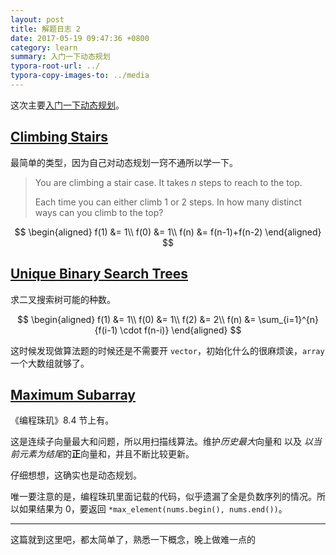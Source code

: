 ```yaml
---
layout: post
title: 解题日志 2
date: 2017-05-19 09:47:36 +0800
category: learn
summary: 入门一下动态规划
typora-root-url: ../
typora-copy-images-to: ../media
---
```


这次主要[入门一下动态规划](https://leetcode.com/tag/dynamic-programming/)。

## [Climbing Stairs](https://leetcode.com/problems/climbing-stairs/#/description)

最简单的类型，因为自己对动态规划一窍不通所以学一下。

> You are climbing a stair case. It takes *n* steps to reach to the top.
>
> Each time you can either climb 1 or 2 steps. In how many distinct ways can you climb to the top?

$$
 \begin{aligned}
f(1) &= 1\\
f(0) &= 1\\
f(n) &= f(n-1)+f(n-2)
\end{aligned}
$$

## [Unique Binary Search Trees](https://leetcode.com/problems/unique-binary-search-trees/#/description)

求二叉搜索树可能的种数。


$$
 \begin{aligned}
f(1) &= 1\\
f(0) &= 1\\
f(2) &= 2\\
f(n) &= \sum_{i=1}^{n}{f(i-1) \cdot f(n-i)}
\end{aligned}
$$



这时候发现做算法题的时候还是不需要开 `vector`，初始化什么的很麻烦诶，`array` 一个大数组就够了。


## [Maximum Subarray](https://leetcode.com/problems/out-of-boundary-paths/)

《编程珠玑》8.4 节上有。

这是连续子向量最大和问题，所以用扫描线算法。维护*历史最大*向量和 以及 *以当前元素为结尾*的**正**向量和，并且不断比较更新。

仔细想想，这确实也是动态规划。

唯一要注意的是，编程珠玑里面记载的代码，似乎遗漏了全是负数序列的情况。所以如果结果为 0，要返回 `*max_element(nums.begin(), nums.end())`。

-----------

这篇就到这里吧，都太简单了，熟悉一下概念，晚上做难一点的
